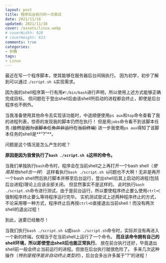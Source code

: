 ```yaml
---
layout: post
title: 程序后台执行的一次尝试
date: 2021/11/16
updated: 2021/11/16
cover: /assets/linux.webp
# coverWidth: 920
# coverHeight: 613
comments: true
categories: 
- 折腾
tags:
- Linux
---
```


最近在写一个程序脚本，使其能够在服务器后台间隔执行。
因为初学，初步了解到可以通过`./script.sh &`实现需求。

因为我的shell程序第一行有用`#!/bin/bash`进行声明，所以使用上述方式能够正确完成目标。
但问题在于登出shell后由该shell所启动的进程都会终止，即使是后台程序也不例外。

当我准备使用其他命令去实现该功能时，中途顺便使用`ps aux`和`top`命令查看了我的进程列表，惊奇的发现我的脚本仍然在执行！
但是用`jobs`命令看不到该脚本任务.(~~显然是因为该脚本任务并非运行在当前终端~~)
进一步我使用`ps aux`得知了该脚本任务的shell是**"?"**。

问题是这个情况是怎么产生的呢？

**原因是因为我曾执行了`bash ./script.sh &`这样的命令。**

当我们单独执行`bash`命令时，程序会在当前shell之上再打开一个bash shell（_使用其他shell也一样_）
这样看执行`bash ./script.sh &`问题也不大啊！无非是再开一个bash shell然后执行脚本并移至后台运行，登出shell后其上启动的进程(包括后台进程)理论上应该全部关闭。
但显然事实不是这样的。
此时执行`bash ./script.sh`命令进行测试，由于是前台运行，所以要使程序终止要么使用`ctrl+C`强制程序终止要么等待程序运行完毕。
实机测试尝试上述两种程序终止的方式，不论采用哪一种方式，程序终止后再按`ctrl+D`直接退出当前shell！而没有两次shell的退出过程！

到此，迷雾已经散尽！

当我们执行`bash ./script.sh &`或`bash ./script.sh`命令时，实际并没有再进入一个新的终端，仅相当于在当前shell上运行了一个命令。
**而且该命令拥有自己的shell环境，所以即使登出shell后也能正常执行**。
放在前台执行还好，毕竟退出shell前一般会终止当前运行的进程。但放在后台执行就很危险了。
多来几次这种操作（_特别是程序是非自动终止类型的_），后台会多出许多属于"?"的进程！